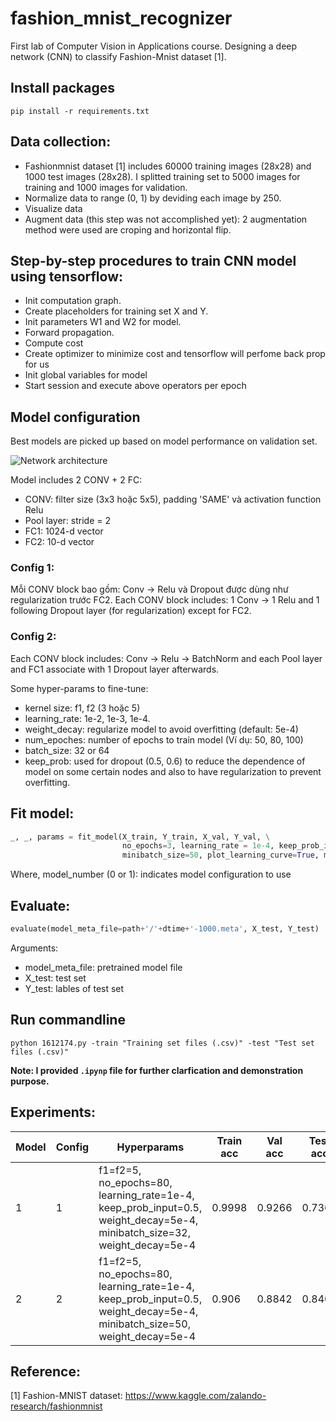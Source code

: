 # fashion_mnist_recognizer
First lab of Computer Vision in Applications course. Designing a deep network (CNN) to classify Fashion-Mnist dataset [1].

## Install packages
```pip install -r requirements.txt```

## Data collection:
- Fashionmnist dataset [1] includes 60000 training images (28x28) and 1000 test images (28x28). I splitted training set to 5000 images for training and 1000 images for validation.
- Normalize data to range (0, 1) by deviding each image by 250.
- Visualize data
- Augment data (this step was not accomplished yet): 2 augmentation method were used are croping and horizontal flip.

## Step-by-step procedures to train CNN model using tensorflow:
- Init computation graph. 
- Create placeholders for training set X and Y.
- Init parameters W1 and W2 for model.
- Forward propagation.
- Compute cost
- Create optimizer to minimize cost and tensorflow will perfome back prop for us
- Init global variables for model
- Start session and execute above operators per epoch

## Model configuration
Best models are picked up based on model performance on validation set.

![Network architecture](model.png)

Model includes 2 CONV + 2 FC:
- CONV: filter size (3x3 hoặc 5x5), padding 'SAME' và activation function Relu
- Pool layer: stride = 2
- FC1: 1024-d vector
- FC2: 10-d vector

### Config 1:
Mỗi CONV block bao gồm: Conv -> Relu và Dropout được dùng như regularization trước FC2.
Each CONV block includes: 1 Conv -> 1 Relu and 1 following Dropout layer (for regularization) except for FC2.
### Config 2:
Each CONV block includes: Conv -> Relu -> BatchNorm and each Pool layer and FC1 associate with 1 Dropout layer afterwards.

Some hyper-params to fine-tune:
- kernel size: f1, f2 (3 hoặc 5)
- learning_rate: 1e-2, 1e-3, 1e-4.
- weight_decay: regularize model to avoid overfitting (default: 5e-4)
- num_epoches: number of epochs to train model (Ví dụ: 50, 80, 100)
- batch_size: 32 or 64
- keep_prob: used for dropout (0.5, 0.6) to reduce the dependence of model on some certain nodes and also to have regularization to prevent overfitting. 

## Fit model:
```python
_, _, params = fit_model(X_train, Y_train, X_val, Y_val, \
                         no_epochs=3, learning_rate = 1e-4, keep_prob_input=0.5, weight_decay=5e-4, \
                         minibatch_size=50, plot_learning_curve=True, model_name=dtime, model_number=1)
```
Where, model_number (0 or 1): indicates model configuration to use

## Evaluate:
```python
evaluate(model_meta_file=path+'/'+dtime+'-1000.meta', X_test, Y_test)
```
Arguments:
- model_meta_file: pretrained model file
- X_test: test set
- Y_test: lables of test set
  
## Run commandline
```
python 1612174.py -train "Training set files (.csv)" -test "Test set files (.csv)"
```

**Note: I provided `.ipynp` file for further clarfication and demonstration purpose.**

## Experiments:
|Model|Config|Hyperparams|Train acc|Val acc|Test acc|
|---|---|---|---|---|---|
|1|1|f1=f2=5, no_epochs=80, learning_rate=1e-4, keep_prob_input=0.5, weight_decay=5e-4, minibatch_size=32, weight_decay=5e-4|0.9998|0.9266|0.7362|
|2|2|f1=f2=5, no_epochs=80, learning_rate=1e-4, keep_prob_input=0.5, weight_decay=5e-4, minibatch_size=50, weight_decay=5e-4|0.906|0.8842|0.8406|

## Reference:
[1] Fashion-MNIST dataset: https://www.kaggle.com/zalando-research/fashionmnist